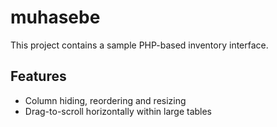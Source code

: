 # muhasebe

This project contains a sample PHP-based inventory interface.


## Features
- Column hiding, reordering and resizing
- Drag-to-scroll horizontally within large tables
